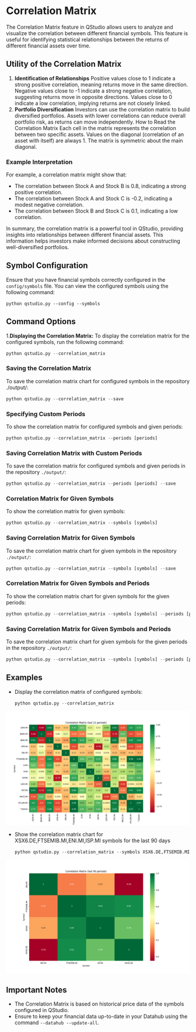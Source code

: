 # Correlation Matrix

The Correlation Matrix feature in QStudio allows users to analyze and visualize the correlation between different financial symbols. This feature is useful for identifying statistical relationships between the returns of different financial assets over time.

## Utility of the Correlation Matrix
1. **Identification of Relationships**
   Positive values close to 1 indicate a strong positive correlation, meaning returns move in the same direction.
   Negative values close to -1 indicate a strong negative correlation, suggesting returns move in opposite directions.
   Values close to 0 indicate a low correlation, implying returns are not closely linked.
2. **Portfolio Diversification**
   Investors can use the correlation matrix to build diversified portfolios.
   Assets with lower correlations can reduce overall portfolio risk, as returns can move independently.
   How to Read the Correlation Matrix
   Each cell in the matrix represents the correlation between two specific assets.
   Values on the diagonal (correlation of an asset with itself) are always 1.
   The matrix is symmetric about the main diagonal.

### Example Interpretation
For example, a correlation matrix might show that:

- The correlation between Stock A and Stock B is 0.8, indicating a strong positive correlation.
- The correlation between Stock A and Stock C is -0.2, indicating a modest negative correlation.
- The correlation between Stock B and Stock C is 0.1, indicating a low correlation.

In summary, the correlation matrix is a powerful tool in QStudio, providing insights into relationships between different financial assets. This information helps investors make informed decisions about constructing well-diversified portfolios.

## Symbol Configuration ##

Ensure that you have financial symbols correctly configured in the `config/symbols` file. You can view the configured symbols using the following command:
   ```console
   python qstudio.py --config --symbols
   ```

## Command Options

1.**Displaying the Correlation Matrix:**
To display the correlation matrix for the configured symbols, run the following command:
   ```python
   python qstudio.py --correlation_matrix
   ```
### Saving the Correlation Matrix
To save the correlation matrix chart for configured symbols in the repository ./output/:
   ```python
   python qstudio.py --correlation_matrix --save
   ```
### Specifying Custom Periods
To show the correlation matrix for configured symbols and given periods:
   ```python
   python qstudio.py --correlation_matrix --periods [periods]
   ```
### Saving Correlation Matrix with Custom Periods
To save the correlation matrix for configured symbols and given periods in the repository `./output/`:
```python
python qstudio.py --correlation_matrix --periods [periods] --save
```

### Correlation Matrix for Given Symbols
To show the correlation matrix for given symbols:
```python
python qstudio.py --correlation_matrix --symbols [symbols]
```

### Saving Correlation Matrix for Given Symbols
To save the correlation matrix chart for given symbols in the repository `./output/`:
```python
python qstudio.py --correlation_matrix --symbols [symbols] --save
```

### Correlation Matrix for Given Symbols and Periods
To show the correlation matrix chart for given symbols for the given periods:
```python
python qstudio.py --correlation_matrix --symbols [symbols] --periods [periods]
```

### Saving Correlation Matrix for Given Symbols and Periods
To save the correlation matrix chart for given symbols for the given periods in the repository `./output/`:
```python
python qstudio.py --correlation_matrix --symbols [symbols] --periods [periods] --save
```

## Examples

- Display the correlation matrix of configured symbols:
  ```python
  python qstudio.py --correlation_matrix
  ```
![Correlation Matrix](https://raw.githubusercontent.com/asfolcini/QStudio/main/docs/img/correlation_matrix_1.png )

- Show the correlation matrix chart for XSX6.DE,FTSEMIB.MI,ENI.MI,ISP.MI symbols for the last 90 days
  ```python
  python qstudio.py --correlation_matrix --symbols XSX6.DE,FTSEMIB.MI,ENI.MI,ISP.MI --periods 90
  ```
![Correlation Matrix](https://raw.githubusercontent.com/asfolcini/QStudio/main/docs/img/correlation_matrix_2.png )


## Important Notes

- The Correlation Matrix is based on historical price data of the symbols configured in QStudio.
- Ensure to keep your financial data up-to-date in your Datahub using the command `--datahub --update-all`.
